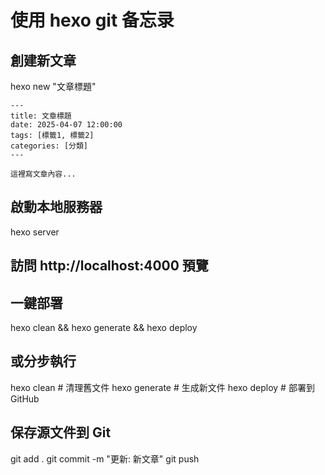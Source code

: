 # 使用 hexo git 备忘录

##  創建新文章
hexo new "文章標題"

```
---
title: 文章標題
date: 2025-04-07 12:00:00
tags: [標籤1, 標籤2]
categories: [分類]
---

這裡寫文章內容...
```

## 啟動本地服務器
hexo server

## 訪問 http://localhost:4000 預覽

## 一鍵部署
hexo clean && hexo generate && hexo deploy

## 或分步執行
hexo clean      # 清理舊文件
hexo generate   # 生成新文件
hexo deploy     # 部署到 GitHub

## 保存源文件到 Git
git add .
git commit -m "更新: 新文章"
git push
